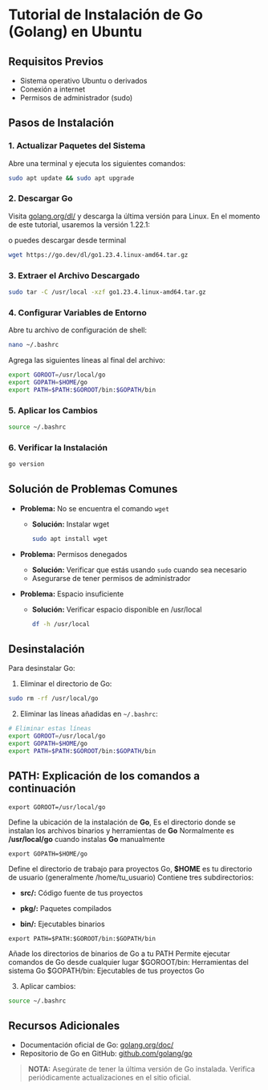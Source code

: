 # Tutorial de Instalación de Go (Golang) en Ubuntu

## Requisitos Previos
- Sistema operativo Ubuntu o derivados
- Conexión a internet
- Permisos de administrador (sudo)

## Pasos de Instalación

### 1. Actualizar Paquetes del Sistema
Abre una terminal y ejecuta los siguientes comandos:

```bash
sudo apt update && sudo apt upgrade
```

### 2. Descargar Go
Visita [golang.org/dl/](https://golang.org/dl/) y descarga la última versión para Linux. En el momento de este tutorial, usaremos la versión 1.22.1:

o puedes descargar desde terminal

```bash
wget https://go.dev/dl/go1.23.4.linux-amd64.tar.gz
```

### 3. Extraer el Archivo Descargado
```bash
sudo tar -C /usr/local -xzf go1.23.4.linux-amd64.tar.gz
```

### 4. Configurar Variables de Entorno
Abre tu archivo de configuración de shell:

```bash
nano ~/.bashrc
```

Agrega las siguientes líneas al final del archivo:

```bash
export GOROOT=/usr/local/go
export GOPATH=$HOME/go
export PATH=$PATH:$GOROOT/bin:$GOPATH/bin
```

### 5. Aplicar los Cambios
```bash
source ~/.bashrc
```

### 6. Verificar la Instalación
```bash
go version
```

## Solución de Problemas Comunes

- **Problema:** No se encuentra el comando `wget`
  - **Solución:** Instalar wget
    ```bash
    sudo apt install wget
    ```

- **Problema:** Permisos denegados
  - **Solución:** Verificar que estás usando `sudo` cuando sea necesario
  - Asegurarse de tener permisos de administrador

- **Problema:** Espacio insuficiente
  - **Solución:** Verificar espacio disponible en /usr/local
    ```bash
    df -h /usr/local
    ```

## Desinstalación

Para desinstalar Go:
1. Eliminar el directorio de Go:
```bash
sudo rm -rf /usr/local/go
```

2. Eliminar las líneas añadidas en `~/.bashrc`:
```bash
# Eliminar estas líneas
export GOROOT=/usr/local/go
export GOPATH=$HOME/go
export PATH=$PATH:$GOROOT/bin:$GOPATH/bin
```

## **PATH**:  Explicación de los comandos a continuación

```
export GOROOT=/usr/local/go
```

Define la ubicación de la instalación de **Go**,
Es el directorio donde se instalan los archivos binarios y herramientas de **Go**
Normalmente es **/usr/local/go** cuando instalas **Go** manualmente

```
export GOPATH=$HOME/go
```

Define el directorio de trabajo para proyectos Go, **$HOME** es tu directorio de usuario (generalmente /home/tu_usuario)
Contiene tres subdirectorios:

- **src/:** Código fuente de tus proyectos

- **pkg/:** Paquetes compilados

- **bin/:** Ejecutables binarios



```
export PATH=$PATH:$GOROOT/bin:$GOPATH/bin
```

Añade los directorios de binarios de Go a tu PATH
Permite ejecutar comandos de Go desde cualquier lugar
$GOROOT/bin: Herramientas del sistema Go
$GOPATH/bin: Ejecutables de tus proyectos Go

3. Aplicar cambios:
```bash
source ~/.bashrc
```

## Recursos Adicionales
- Documentación oficial de Go: [golang.org/doc/](https://golang.org/doc/)
- Repositorio de Go en GitHub: [github.com/golang/go](https://github.com/golang/go)

>**NOTA:** Asegúrate de tener la última versión de Go instalada. Verifica periódicamente actualizaciones en el sitio oficial.